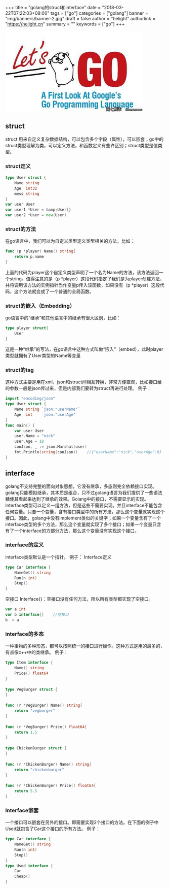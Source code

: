 +++
title = "golang的struct和interface"
date = "2018-03-22T07:22:03+08:00"
tags = ["go"]
categories = ["golang"]
banner = "img/banners/banner-2.jpg"
draft = false
author = "helight"
authorlink = "https://helight.cn"
summary = ""
keywords = ["go"]
+++

![](../../imgs/2018/03/u849181411409596040fm27gp0.jpg)
## struct
struct 用来自定义复杂数据结构，可以包含多个字段（属性），可以嵌套；go中的struct类型理解为类，可以定义方法，和函数定义有些许区别；struct类型是值类型。
<!--more-->
### struct定义
 
```go
type User struct {
    Name string
    Age  int32
    mess string
}
var user User
var user1 *User = &amp;User{}
var user2 *User = new(User)
``` 
### struct的方法
在go语言中，我们可以为自定义类型定义类型相关的方法，比如：
```go
func (p *player) Name() string{
    return p.name
}
``` 
上面的代码为player这个自定义类型声明了一个名为Name的方法，该方法返回一个string。值得注意的是（p *player）这段代码指定了我们是为player创建方法，并将调用该方法的实例指针当作变量p传入该函数，如果没有（p *player）这段代码，这个方法就变成了一个普通的全局函数。

### struct的嵌入（Embedding）
go语言中的“继承”和其他语言中的继承有很大区别，比如：
```go
type player struct{
    User
}
``` 
这是一种“继承”的写法，在go语言中这种方式叫做“嵌入”（embed），此时player类型就拥有了User类型的Name等变量
### struct的tag
这种方式主要是用在xml，json和struct间相互转换，非常方便直观，比如接口给的参数一般是json传过来，但是内部我们要转为struct再进行处理。
例子：
```go
import "encoding/json"
type User struct {
    Name string `json:"userName"`
    Age  int    `json:"userAge"`
}
func main() {
    var user User
    user.Name = "nick"
    user.Age = 18    
    conJson, _ := json.Marshal(user)
    fmt.Println(string(conJson))    //{"userName":"nick","userAge":0}
}
``` 
## interface
golang不支持完整的面向对象思想，它没有继承，多态则完全依赖接口实现。golang只能模拟继承，其本质是组合，只不过golang语言为我们提供了一些语法糖使其看起来达到了继承的效果。Golang中的接口，不需要显示的实现。Interface类型可以定义一组方法，但是这些不需要实现。并且interface不能包含任何变量。只要一个变量，含有接口类型中的所有方法，那么这个变量就实现这个接口。因此，golang中没有implement类似的关键字；如果一个变量含有了一个interface类型的多个方法，那么这个变量就实现了多个接口；如果一个变量只含有了一个interface的方部分方法，那么这个变量没有实现这个接口。
### interface的定义
interface类型默认是一个指针。
例子：
Interface定义
```go
type Car interface {
    NameGet() string
    Run(n int)
    Stop()
}
``` 
空接口 Interface{}：空接口没有任何方法，所以所有类型都实现了空接口。
```go
var a int
var b interface{}    //空接口
b  = a
``` 
### interface的多态
一种事物的多种形态，都可以按照统一的接口进行操作。这种方式是用的最多的，有点像c++中的类继承。
例子：
```go
type Item interface {
	Name() string
	Price() float64
}

type VegBurger struct {
}

func (r *VegBurger) Name() string{
	return "vegburger"
}

func (r *VegBurger) Price() float64{
	return 1.5
}

type ChickenBurger struct {
}

func (r *ChickenBurger) Name() string{
	return "chickenburger"
}

func (r *ChickenBurger) Price() float64{
	return 5.5
}
``` 
### Interface嵌套
一个接口可以嵌套在另外的接口。即需要实现2个接口的方法。在下面的例子中Used就包含了Car这个接口的所有方法。
例子：
```go
type Car interface {
    NameGet() string
    Run(n int)
    Stop()
}
type Used interface {
    Car
    Cheap()
}
``` 